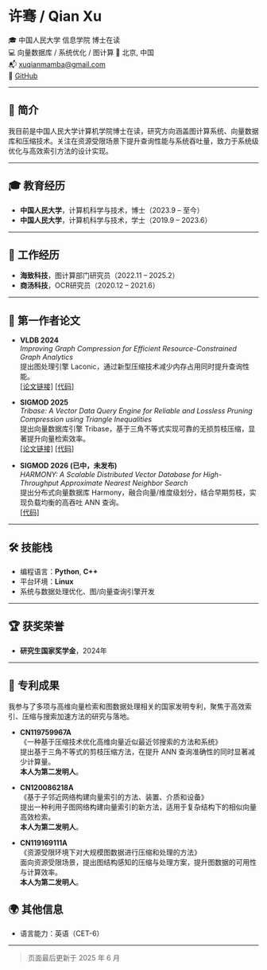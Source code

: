 # 许骞 / Qian Xu

🎓 中国人民大学 信息学院 博士在读  
💻 向量数据库 / 系统优化 / 图计算
📍 北京, 中国  
📬 [xuqianmamba@gmail.com](mailto:xuqianmamba@gmail.com)  
🔗 [GitHub](https://github.com/xuqianmamba)

---

## 🧠 简介

我目前是中国人民大学计算机学院博士在读，研究方向涵盖图计算系统、向量数据库和压缩技术。关注在资源受限场景下提升查询性能与系统吞吐量，致力于系统级优化与高效索引方法的设计实现。

---

## 🎓 教育经历

- **中国人民大学**，计算机科学与技术，博士（2023.9 – 至今）  
- **中国人民大学**，计算机科学与技术，学士（2019.9 – 2023.6）

---

## 💼 工作经历

- **海致科技**，图计算部门研究员（2022.11 – 2025.2）  
- **商汤科技**，OCR研究员（2020.12 – 2021.6）

---

## 📄 第一作者论文

- **VLDB 2024**  
  *Improving Graph Compression for Efficient Resource-Constrained Graph Analytics*  
  提出图处理引擎 Laconic，通过新型压缩技术减少内存占用同时提升查询性能。  
  [[论文链接]](https://dl.acm.org/doi/abs/10.14778/3665844.3665852) [[代码]](https://github.com/xuqianmamba/Laconic)

- **SIGMOD 2025**  
  *Tribase: A Vector Data Query Engine for Reliable and Lossless Pruning Compression using Triangle Inequalities*  
  提出向量数据库引擎 Tribase，基于三角不等式实现可靠的无损剪枝压缩，显著提升向量检索效率。  
  [[论文链接]](https://dl.acm.org/doi/10.1145/3709743) [[代码]](https://github.com/xuqianmamba/Tribase)

- **SIGMOD 2026 (已中，未发布)**  
  *HARMONY: A Scalable Distributed Vector Database for High-Throughput Approximate Nearest Neighbor Search*  
  提出分布式向量数据库 Harmony，融合向量/维度级划分，结合早期剪枝，实现负载均衡的高吞吐 ANN 查询。  
  [[代码]](https://github.com/xuqianmamba/Harmony)

---

## 🛠️ 技能栈

- 编程语言：**Python**, **C++**
- 平台环境：**Linux**
- 系统与数据处理优化、图/向量查询引擎开发

---

## 🏆 获奖荣誉

- **研究生国家奖学金**，2024年

---

## 📘 专利成果

我参与了多项与高维向量检索和图数据处理相关的国家发明专利，聚焦于高效索引、压缩与搜索加速方法的研究与落地。

- **CN119759967A**  
  《一种基于压缩技术优化高维向量近似最近邻搜索的方法和系统》  
  提出基于三角不等式的剪枝压缩方法，在提升 ANN 查询准确性的同时显著减少计算量。  
  **本人为第二发明人**。

- **CN120086218A**  
  《基于子邻近网络构建向量索引的方法、装置、介质和设备》  
  提出一种利用子图网络构建向量索引的新方法，适用于复杂结构下的相似向量高效检索。  
  **本人为第二发明人**。

- **CN119169111A**  
  《资源受限环境下对大规模图数据进行压缩和处理的方法》  
  面向资源受限场景，提出图结构感知的压缩与处理方案，提升图数据的可用性与计算效率。  
  **本人为第二发明人**。



## 🌍 其他信息

- 语言能力：英语（CET-6）

---

> 页面最后更新于 2025 年 6 月
